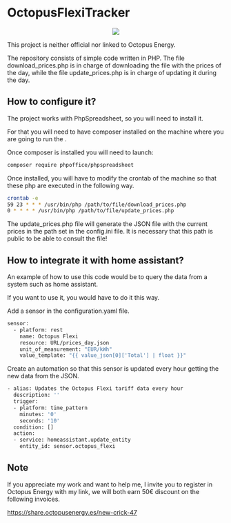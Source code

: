 
# OctopusFlexiTracker

<div align="center">
	<img src="https://i.imgur.com/GGnBEFv.png">
</div>

This project is neither official nor linked to Octopus Energy.

The repository consists of simple code written in PHP. The file download_prices.php is in charge of downloading the file with the prices of the day, while the file update_prices.php is in charge of updating it during the day.

## How to configure it?

The project works with PhpSpreadsheet, so you will need to install it.

For that you will need to have composer installed on the machine where you are going to run the .

Once composer is installed you will need to launch:

```bash
composer require phpoffice/phpspreadsheet
```

Once installed, you will have to modify the crontab of the machine so that these php are executed in the following way.

```bash
crontab -e
59 23 * * * /usr/bin/php /path/to/file/download_prices.php
0 * * * * /usr/bin/php /path/to/file/update_prices.php
```

The update_prices.php file will generate the JSON file with the current prices in the path set in the config.ini file. It is necessary that this path is public to be able to consult the file!

## How to integrate it with home assistant?

An example of how to use this code would be to query the data from a system such as home assistant.

If you want to use it, you would have to do it this way.

Add a sensor in the configuration.yaml file.

```bash
sensor:
  - platform: rest
    name: Octopus Flexi
    resource: URL/prices_day.json
    unit_of_measurement: "EUR/kWh"
    value_template: "{{ value_json[0]['Total'] | float }}"
```

Create an automation so that this sensor is updated every hour getting the new data from the JSON.

```bash
- alias: Updates the Octopus Flexi tariff data every hour
  description: ''
  trigger:
  - platform: time_pattern
    minutes: '0'
    seconds: '10'
  condition: []
  action:
  - service: homeassistant.update_entity
    entity_id: sensor.octopus_flexi

```
## Note

If you appreciate my work and want to help me, I invite you to register in Octopus Energy with my link, we will both earn 50€ discount on the following invoices.

https://share.octopusenergy.es/new-crick-47
